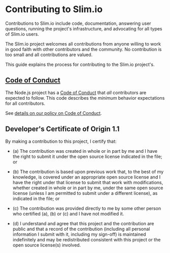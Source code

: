 # Contributing to Slim.io

Contributions to Slim.io include code, documentation, answering user questions,
running the project's infrastructure, and advocating for all types of Slim.io
users.

The Slim.io project welcomes all contributions from anyone willing to work in
good faith with other contributors and the community. No contribution is too
small and all contributions are valued.

This guide explains the process for contributing to the Slim.io project's.

## [Code of Conduct](./CODE_OF_CONDUCT.md)

The Node.js project has a
[Code of Conduct](./CODE_OF_CONDUCT.md)
that *all* contributors are expected to follow. This code describes the
*minimum* behavior expectations for all contributors.

See [details on our policy on Code of Conduct](./COC_POLICY.md).

<a id="developers-certificate-of-origin"></a>
## Developer's Certificate of Origin 1.1

By making a contribution to this project, I certify that:

* (a) The contribution was created in whole or in part by me and I
  have the right to submit it under the open source license
  indicated in the file; or

* (b) The contribution is based upon previous work that, to the best
  of my knowledge, is covered under an appropriate open source
  license and I have the right under that license to submit that
  work with modifications, whether created in whole or in part
  by me, under the same open source license (unless I am
  permitted to submit under a different license), as indicated
  in the file; or

* (c) The contribution was provided directly to me by some other
  person who certified (a), (b) or (c) and I have not modified
  it.

* (d) I understand and agree that this project and the contribution
  are public and that a record of the contribution (including all
  personal information I submit with it, including my sign-off) is
  maintained indefinitely and may be redistributed consistent with
  this project or the open source license(s) involved.

